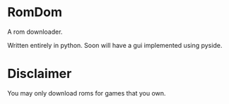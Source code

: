 RomDom
======

A rom downloader.

Written entirely in python. Soon will have a gui implemented using pyside.

Disclaimer
==========

You may only download roms for games that you own.
